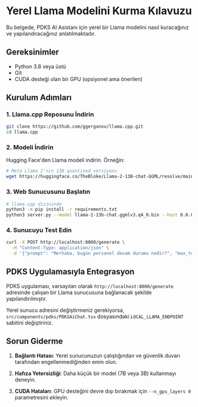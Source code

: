 
# Yerel Llama Modelini Kurma Kılavuzu

Bu belgede, PDKS AI Asistanı için yerel bir Llama modelini nasıl kuracağınız ve yapılandıracağınız anlatılmaktadır.

## Gereksinimler

- Python 3.8 veya üstü
- Git
- CUDA desteği olan bir GPU (opsiyonel ama önerilen)

## Kurulum Adımları

### 1. Llama.cpp Reposunu İndirin

```bash
git clone https://github.com/ggerganov/llama.cpp.git
cd llama.cpp
```

### 2. Modeli İndirin

Hugging Face'den Llama modeli indirin. Örneğin:

```bash
# Meta Llama 2'nin 13B quantized versiyonu
wget https://huggingface.co/TheBloke/Llama-2-13B-chat-GGML/resolve/main/llama-2-13b-chat.ggmlv3.q4_0.bin
```

### 3. Web Sunucusunu Başlatın

```bash
# llama.cpp dizininde
python3 -m pip install -r requirements.txt
python3 server.py --model llama-2-13b-chat.ggmlv3.q4_0.bin --host 0.0.0.0 --port 8000
```

### 4. Sunucuyu Test Edin

```bash
curl -X POST http://localhost:8000/generate \
  -H "Content-Type: application/json" \
  -d '{"prompt": "Merhaba, bugün personel devam durumu nedir?", "max_tokens": 100}'
```

## PDKS Uygulamasıyla Entegrasyon

PDKS uygulaması, varsayılan olarak `http://localhost:8000/generate` adresinde çalışan bir Llama sunucusuna bağlanacak şekilde yapılandırılmıştır.

Yerel sunucu adresini değiştirmeniz gerekiyorsa, `src/components/pdks/PDKSAiChat.tsx` dosyasındaki `LOCAL_LLAMA_ENDPOINT` sabitini değiştiriniz.

## Sorun Giderme

1. **Bağlantı Hatası**: Yerel sunucunuzun çalıştığından ve güvenlik duvarı tarafından engellenmediğinden emin olun.

2. **Hafıza Yetersizliği**: Daha küçük bir model (7B veya 3B) kullanmayı deneyin.

3. **CUDA Hataları**: GPU desteğini devre dışı bırakmak için `--n_gpu_layers 0` parametresini ekleyin.

